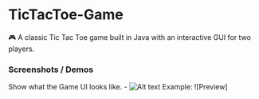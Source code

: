 # TicTacToe-Game
🎮 A classic Tic Tac Toe game built in Java with an interactive GUI for two players.
### Screenshots / Demos
Show what the Game UI looks like. - ![Alt text](https://github.com/username/repo/assets/image.png)
Example: ![Preview]

